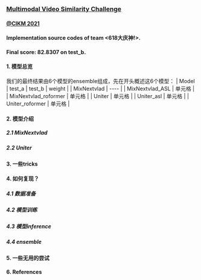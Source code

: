 ### [Multimodal Video Similarity Challenge](https://algo.browser.qq.com/)
#### [@CIKM 2021](https://www.cikm2021.org/analyticup) 
#### Implementation source codes of team <618大庆神!>.
#### Final score: 82.8307 on test_b.

#### 1. 模型总览
我们的最终结果由6个模型的ensemble组成，先在开头概述这6个模型：
| Model   | test_a  | test_b | weight |
| MixNextvlad  | ----  |
| MixNextvlad_ASL  | 单元格 |
| MixNextvlad_roformer  | 单元格 |
| Uniter  | 单元格 |
| Uniter_asl  | 单元格 |
| Uniter_roformer  | 单元格 |

#### 2. 模型介绍
##### 2.1 MixNextvlad
##### 2.2 Uniter

#### 3. 一些tricks

#### 4. 如何复现？
##### 4.1 数据准备
##### 4.2 模型训练
##### 4.3 模型inference
##### 4.4 ensemble

#### 5. 一些无用的尝试

#### 6. References

